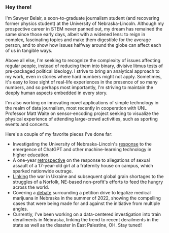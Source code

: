 ### Hey there!

I'm Sawyer Belair, a soon-to-graduate journalism student (and recovering former physics student) at the University of Nebraska-Lincoln. Although my prospective career in STEM never panned out, my dream has remained the same since those early days, albeit with a widened lens: to reign in complex, fascinating topics and make them digestible for the average person, and to show how issues halfway around the globe can affect each of us in tangible ways. 

Above all else, I'm seeking to recognize the complexity of issues affecting regular people, instead of reducing them into binary, divisive litmus tests of pre-packaged political ideology. I strive to bring an analytical approach to my work, even in stories where hard numbers might not apply. Sometimes, it's easy to lose sight of real-life experiences in the presence of so many numbers, and so perhaps most importantly, I'm striving to maintain the deeply human aspects embedded in every story. 

I'm also working on innovating novel applications of simple technology in the realm of data journalism, most recently in cooperation with UNL Professor Matt Waite on sensor-encoding project seeking to visualize the physical experience of attending large-crowd activities, such as sporting events and concerts.

Here's a couple of my favorite pieces I've done far:

* Investigating the University of Nebraska-Lincoln's [response](https://journalstar.com/news/local/education/how-unl-instructors-are-tackling-the-emergence-of-chatgpt-and-other-ai-in-higher-education/article_b896666b-b13b-5078-986f-0b3b8c409879.html) to the emergence of ChatGPT and other machine-learning technology in higher education.
* A one-year [retrospective](https://www.dailynebraskan.com/news/students-reflect-on-fall-2021-fiji-protests-ongoing-challenges-facing-unl/article_e4fe207a-48ea-11ed-8537-b36945a30db1.html) on the response to allegations of sexual assault of a 17-year-old girl at a fraternity house on campus, which sparked nationwide outrage.
* [Linking](https://norfolkdailynews.com/news/global-food-shortage-leaves-local-nonprofit-high-and-dry/article_f74cd86e-dd03-11ec-bb4a-5b57750fe06d.html) the war in Ukraine and subsequent global grain shortages to the struggles of a Norfolk, NE-based non-profit's efforts to feed the hungry across the world.
* Covering a [debate](https://norfolkdailynews.com/news/conflicting-camps-debate-merits-of-medical-marijuana-legalization-in-nebraska-ahead-of-petition-deadline/article_84d8f4fa-fa10-11ec-a91c-e75f5e1ee325.html) surrounding a petition drive to legalize medical marijuana in Nebraska in the summer of 2022, showing the compelling cases that were being made for and against the initiative from multiple angles.
* Currently, I've been working on a data-centered investigation into train derailments in Nebraska, linking the trend to recent derailments in the state as well as the disaster in East Palestine, OH. Stay tuned!


